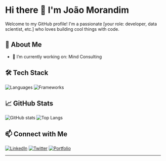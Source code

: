 # Hi there 👋 I'm João Morandim

Welcome to my GitHub profile! I'm a passionate [your role: developer, data scientist, etc.] who loves building cool things with code.  

## 🚀 About Me
- 🔭 I’m currently working on: Mind Consulting

## 🛠️ Tech Stack
![Languages](https://img.shields.io/badge/code-Python-informational?style=flat&logo=python)
![Frameworks](https://img.shields.io/badge/framework-React-informational?style=flat&logo=react)
<!-- Add or remove badges as needed -->

## 📈 GitHub Stats

![GitHub stats](https://github-readme-stats.vercel.app/api?username=jmoranj&show_icons=true&theme=radical)
![Top Langs](https://github-readme-stats.vercel.app/api/top-langs/?username=jmoranj&layout=compact&theme=radical)

## 📫 Connect with Me
[![LinkedIn](https://img.shields.io/badge/LinkedIn-blue?style=flat&logo=linkedin)](https://linkedin.com/in/yourprofile)
[![Twitter](https://img.shields.io/badge/Twitter-blue?style=flat&logo=twitter)](https://twitter.com/yourhandle)
[![Portfolio](https://img.shields.io/badge/Portfolio-My_Site-orange?style=flat&logo=github)](https://yourportfolio.com)

---


